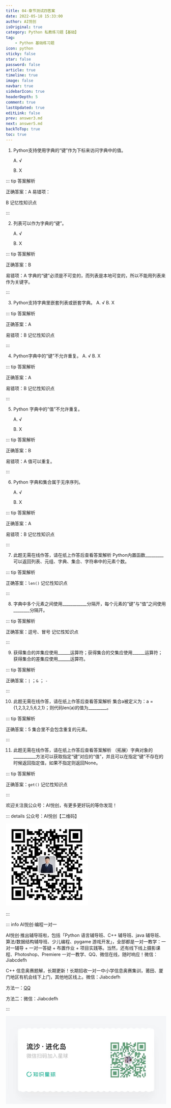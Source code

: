 ```yaml
---
title: 04-章节测试四答案
date: 2022-05-18 15:33:00
author: AI悦创
isOriginal: true
category: Python 私教练习题【基础】
tag:
    - Python 基础练习题
icon: python
sticky: false
star: false
password: false
article: true
timeline: true
image: false
navbar: true
sidebarIcon: true
headerDepth: 5
comment: true
lastUpdated: true
editLink: false
prev: answer3.md
next: answer5.md
backToTop: true
toc: true
---
```


1.  Python支持使用字典的“键”作为下标来访问字典中的值。 
    
    A. √ 
    
    B. X
    

::: tip 答案解析

正确答案：A 易错项：

B 记忆性知识点

:::    

2. 列表可以作为字典的“键”。 

    A. √ 

    B. X

::: tip 答案解析

正确答案：B 

易错项：A 字典的“键”必须是不可变的，而列表是本地可变的，所以不能用列表来作为关键字。

:::    

3.  Python支持字典里嵌套列表或嵌套字典。 A. √ B. X
    

::: tip 答案解析

正确答案：A 

易错项：B 记忆性知识点

:::    

4.  Python字典中的“键”不允许重复。 A. √ B. X
    

::: tip 答案解析

正确答案：A 

易错项：B 记忆性知识点

:::    

5. Python 字典中的“值”不允许重复。 

    A. √ 

    B. X

::: tip 答案解析

正确答案：B 

易错项：A 值可以重复。

:::    

6. Python 字典和集合属于无序序列。 

    A. √ 

    B. X

::: tip 答案解析

正确答案：A 

易错项：B 记忆性知识点

:::    

7.  此题无需在线作答，请在纸上作答后查看答案解析 Python内置函数\_\_\_\_\_\_\_\_\_可以返回列表、元组、字典、集合、字符串中的元素个数。
    

::: tip 答案解析

正确答案：`len()`  记忆性知识点

:::    

8.  字典中多个元素之间使用\_\_\_\_\_\_\_\_\_\_\_\_分隔开，每个元素的“键”与“值”之间使用\_\_\_\_\_\_\_\_分隔开。
    

::: tip 答案解析

正确答案：逗号、冒号 记忆性知识点

:::    

9.  获得集合的并集应使用\_\_\_\_\_\_运算符；获得集合的交集应使用\_\_\_\_\_\_运算符；获得集合的差集应使用\_\_\_\_\_\_运算符。
    

::: tip 答案解析

正确答案：`|` ；`&` ； `-` 

:::    

10.  此题无需在线作答，请在纸上作答后查看答案解析 集合a被定义为：a = {1,2,3,2,5,6,2,1}；则代码len(a)的值为\_\_\_\_\_\_\_\_\_。
     

::: tip 答案解析

正确答案：5 集合里不会包含重复的元素。

:::

11.  此题无需在线作答，请在纸上作答后查看答案解析 （拓展）字典对象的\_\_\_\_\_\_\_\_\_\_\_方法可以获取指定“键”对应的“值”，并且可以在指定“键”不存在的时候返回指定值，如果不指定则返回None。
     

::: tip 答案解析

正确答案：`get()`  记忆性知识点

:::

欢迎关注我公众号：AI悦创，有更多更好玩的等你发现！

::: details 公众号：AI悦创【二维码】

![](/gzh.jpg)

:::

::: info AI悦创·编程一对一

AI悦创·推出辅导班啦，包括「Python 语言辅导班、C++ 辅导班、java 辅导班、算法/数据结构辅导班、少儿编程、pygame 游戏开发」，全部都是一对一教学：一对一辅导 + 一对一答疑 + 布置作业 + 项目实践等。当然，还有线下线上摄影课程、Photoshop、Premiere 一对一教学、QQ、微信在线，随时响应！微信：Jiabcdefh

C++ 信息奥赛题解，长期更新！长期招收一对一中小学信息奥赛集训，莆田、厦门地区有机会线下上门，其他地区线上。微信：Jiabcdefh

方法一：[QQ](http://wpa.qq.com/msgrd?v=3&uin=1432803776&site=qq&menu=yes)

方法二：微信：Jiabcdefh

:::

![](/zsxq.jpg)

